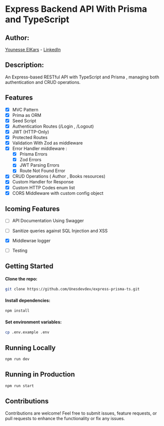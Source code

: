 # Express Backend API With Prisma and TypeScript

## Author:

[Younesse ElKars](#) - [LinkedIn](https://www.linkedin.com/in/younesse-elkars/)

## Description:

An Express-based RESTful API with TypeScript and Prisma , managing both authentication and CRUD operations.

## Features

- [x] MVC Pattern
- [x] Prima as ORM
- [x] Seed Script
- [x] Authentication Routes (/Login , /Logout)
- [x] JWT (HTTP-Only)
- [x] Protected Routes
- [x] Validation With Zod as middleware
- [x] Error Handler middleware :
  - [x] Prisma Errors
  - [x] Zod Errors
  - [x] JWT Parsing Errors
  - [x] Route Not Found Error
- [x] CRUD Operations ( Author , Books resources)
- [x] Custom Handler for Response
- [x] Custom HTTP Codes enum list
- [x] CORS Middleware with custom config object

## Icoming Features

- [ ] API Documentation Using Swagger

- [ ] Sanitize queries against SQL Injection and XSS

- [x] Middlewrae logger

- [ ] Testing

## Getting Started

#### Clone the repo:

```bash
git clone https://github.com/Unesdevdev/express-prisma-ts.git
```

#### Install dependencies:

```bash
npm install
```

#### Set environment variables:

```bash
cp .env.example .env
```

## Running Locally

```bash
npm run dev
```

## Running in Production

```bash
npm run start
```

## Contributions

Contributions are welcome! Feel free to submit issues, feature requests, or pull requests to enhance the functionality or fix any issues.
